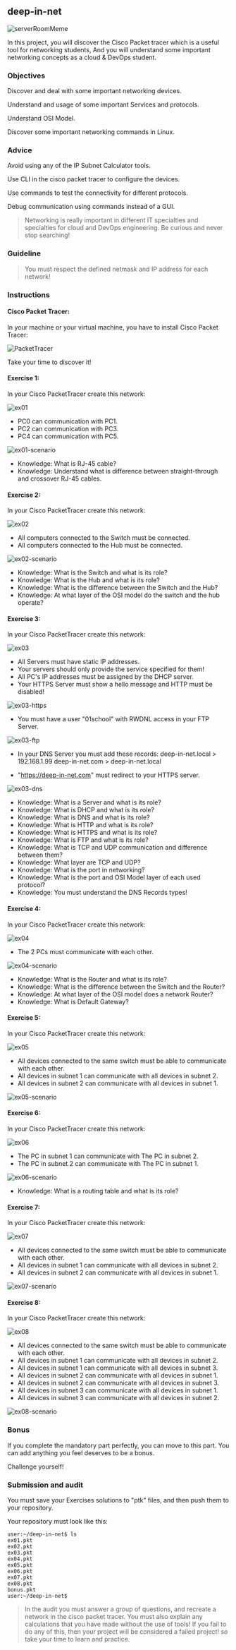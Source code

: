 ## deep-in-net

![serverRoomMeme](https://assets.01-edu.org/devops-branch/DeepInNet/serverRoomMeme.jpg)

In this project, you will discover the Cisco Packet tracer which is a useful tool for networking students, And you will understand some important networking concepts as a cloud & DevOps student.

### Objectives

Discover and deal with some important networking devices.

Understand and usage of some important Services and protocols.

Understand OSI Model.

Discover some important networking commands in Linux.

### Advice

Avoid using any of the IP Subnet Calculator tools.

Use CLI in the cisco packet tracer to configure the devices.

Use commands to test the connectivity for different protocols.

Debug communication using commands instead of a GUI.

> Networking is really important in different IT specialties and specialties for cloud and DevOps engineering.
> Be curious and never stop searching!

### Guideline

> You must respect the defined netmask and IP address for each network!

### Instructions

#### Cisco Packet Tracer:

In your machine or your virtual machine, you have to install Cisco Packet Tracer:

![PacketTracer](https://assets.01-edu.org/devops-branch/DeepInNet/PacketTracer.jpg)

Take your time to discover it!

#### Exercise 1:

In your Cisco PacketTracer create this network:

![ex01](https://assets.01-edu.org/devops-branch/DeepInNet/ex01.jpg)

- PC0 can communication with PC1.
- PC2 can communication with PC3.
- PC4 can communication with PC5.

![ex01-scenario](https://assets.01-edu.org/devops-branch/DeepInNet/ex01-scenario.jpg)

- Knowledge: What is RJ-45 cable?
- Knowledge: Understand what is difference between straight-through and crossover RJ-45 cables.

#### Exercise 2:

In your Cisco PacketTracer create this network:

![ex02](https://assets.01-edu.org/devops-branch/DeepInNet/ex02.jpg)

- All computers connected to the Switch must be connected.
- All computers connected to the Hub must be connected.

![ex02-scenario](https://assets.01-edu.org/devops-branch/DeepInNet/ex02-scenario.jpg)

- Knowledge: What is the Switch and what is its role?
- Knowledge: What is the Hub and what is its role?
- Knowledge: What is the difference between the Switch and the Hub?
- Knowledge: At what layer of the OSI model do the switch and the hub operate?

#### Exercise 3:

In your Cisco PacketTracer create this network:

![ex03](https://assets.01-edu.org/devops-branch/DeepInNet/ex03.jpg)

- All Servers must have static IP addresses.
- Your servers should only provide the service specified for them!
- All PC's IP addresses must be assigned by the DHCP server.
- Your HTTPS Server must show a hello message and HTTP must be disabled!

![ex03-https](https://assets.01-edu.org/devops-branch/DeepInNet/ex03-https.jpg)

- You must have a user "01school" with RWDNL access in your FTP Server.

![ex03-ftp](https://assets.01-edu.org/devops-branch/DeepInNet/ex03-ftp.jpg)

- In your DNS Server you must add these records:
    deep-in-net.local > 192.168.1.99
    deep-in-net.com > deep-in-net.local

- "https://deep-in-net.com" must redirect to your HTTPS server.

![ex03-dns](https://assets.01-edu.org/devops-branch/DeepInNet/ex03-dns.jpg)

- Knowledge: What is a Server and what is its role?
- Knowledge: What is DHCP and what is its role?
- Knowledge: What is DNS and what is its role?
- Knowledge: What is HTTP and what is its role?
- Knowledge: What is HTTPS and what is its role?
- Knowledge: What is FTP and what is its role?
- Knowledge: What is TCP and UDP communication and difference between them?
- Knowledge: What layer are TCP and UDP?
- Knowledge: What is the port in networking?
- Knowledge: What is the port and OSI Model layer of each used protocol?
- Knowledge: You must understand the DNS Records types!

#### Exercise 4:

In your Cisco PacketTracer create this network:

![ex04](https://assets.01-edu.org/devops-branch/DeepInNet/ex04.jpg)

- The 2 PCs must communicate with each other.

![ex04-scenario](https://assets.01-edu.org/devops-branch/DeepInNet/ex04-scenario.jpg)

- Knowledge: What is the Router and what is its role?
- Knowledge: What is the difference between the Switch and the Router?
- Knowledge: At what layer of the OSI model does a network Router?
- Knowledge: What is Default Gateway?

#### Exercise 5:

In your Cisco PacketTracer create this network:

![ex05](https://assets.01-edu.org/devops-branch/DeepInNet/ex05.jpg)

- All devices connected to the same switch must be able to communicate with each other.
- All devices in subnet 1 can communicate with all devices in subnet 2.
- All devices in subnet 2 can communicate with all devices in subnet 1.

![ex05-scenario](https://assets.01-edu.org/devops-branch/DeepInNet/ex05-scenario.jpg)

#### Exercise 6:

In your Cisco PacketTracer create this network:

![ex06](https://assets.01-edu.org/devops-branch/DeepInNet/ex06.jpg)

- The PC in subnet 1 can communicate with The PC in subnet 2.
- The PC in subnet 2 can communicate with The PC in subnet 1.

![ex06-scenario](https://assets.01-edu.org/devops-branch/DeepInNet/ex06-scenario.jpg)

- Knowledge: What is a routing table and what is its role?

#### Exercise 7:

In your Cisco PacketTracer create this network:

![ex07](https://assets.01-edu.org/devops-branch/DeepInNet/ex07.jpg)

- All devices connected to the same switch must be able to communicate with each other.
- All devices in subnet 1 can communicate with all devices in subnet 2.
- All devices in subnet 2 can communicate with all devices in subnet 1.

![ex07-scenario](https://assets.01-edu.org/devops-branch/DeepInNet/ex07-scenario.jpg)

#### Exercise 8:

In your Cisco PacketTracer create this network:

![ex08](https://assets.01-edu.org/devops-branch/DeepInNet/ex08.jpg)

- All devices connected to the same switch must be able to communicate with each other.
- All devices in subnet 1 can communicate with all devices in subnet 2.
- All devices in subnet 1 can communicate with all devices in subnet 3.
- All devices in subnet 2 can communicate with all devices in subnet 1.
- All devices in subnet 2 can communicate with all devices in subnet 3.
- All devices in subnet 3 can communicate with all devices in subnet 1.
- All devices in subnet 3 can communicate with all devices in subnet 2.

![ex08-scenario](https://assets.01-edu.org/devops-branch/DeepInNet/ex08-scenario.jpg)

### Bonus

If you complete the mandatory part perfectly, you can move to this part. You can add anything you feel deserves to be a bonus.

Challenge yourself!

### Submission and audit

You must save your Exercises solutions to "ptk" files, and then push them to your repository.

Your repository must look like this:

```console
user:~/deep-in-net$ ls
ex01.pkt
ex02.pkt
ex03.pkt
ex04.pkt
ex05.pkt
ex06.pkt
ex07.pkt
ex08.pkt
bonus.pkt
user:~/deep-in-net$
```

> In the audit you must answer a group of questions, and recreate a network in the cisco packet tracer.
> You must also explain any calculations that you have made without the use of tools!
> If you fail to do any of this, then your project will be considered a failed project! so take your time to learn and practice.
